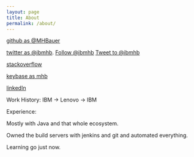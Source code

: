 ```yaml
---
layout: page
title: About
permalink: /about/
---
```


[github as @MHBauer](https://github.com/MHBauer/)

[twitter as @ibmhb](https://twitter.com/ibmhb). 
<a href="https://twitter.com/ibmhb?ref_src=twsrc%5Etfw" class="twitter-follow-button" data-show-count="false">Follow @ibmhb</a><script async src="https://platform.twitter.com/widgets.js" charset="utf-8"></script>
<a href="https://twitter.com/intent/tweet?screen_name=ibmhb&ref_src=twsrc%5Etfw" class="twitter-mention-button" data-show-count="false">Tweet to @ibmhb</a><script async src="https://platform.twitter.com/widgets.js" charset="utf-8"></script>

[stackoverflow](https://stackoverflow.com/users/59511/mhb)

[keybase as mhb](https://keybase.io/mhb)

[linkedIn](https://www.linkedin.com/in/morganbauer/)

Work History:
IBM -> Lenovo -> IBM

Experience:

Mostly with Java and that whole ecosystem.

Owned the build servers with jenkins and git and automated everything.

Learning go just now.
